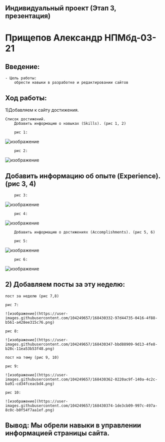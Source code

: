 ## Индивидуальный проект (Этап 3, презентация) 
 # Прищепов Александр НПМбд-03-21
## Введение:
    - Цель работы: 
        обрести навыки в разработке и редактировании сайтов
## Ход работы:
1)Добавляем к сайту достижения.

    Список достижений.
        Добавить информацию о навыках (Skills). (рис 1, 2)
        
        рис 1:
        
   ![изображение](https://user-images.githubusercontent.com/104249657/168430209-7a10cdf4-a737-4fea-8a59-2c30d8edb7ec.png)

        рис 2:
        
   ![изображение](https://user-images.githubusercontent.com/104249657/168430220-0a1ebc24-ca76-4f21-84b2-a5799ba5f02e.png)

##        Добавить информацию об опыте (Experience). (рис 3, 4)
        
        рис 3:
        
   ![изображение](https://user-images.githubusercontent.com/104249657/168430236-f569f5dd-7c63-4bad-bc4c-07580ffb2a3c.png)

        рис 4:
        
   ![изображение](https://user-images.githubusercontent.com/104249657/168430243-cc32f295-d8ce-49d6-9e52-7817595e5503.png)

        Добавить информацию о достижениях (Accomplishments). (рис 5, 6)
        
        рис 5:
        
   ![изображение](https://user-images.githubusercontent.com/104249657/168430265-8d7445e9-6129-4dd6-a31a-b423913ddc67.png)

        рис 6:
        
   ![изображение](https://user-images.githubusercontent.com/104249657/168430294-230c44d5-0764-4070-93ee-8c4a350792ba.png)

## 2) Добавляем посты за эту неделю:
    пост за неделю (рис 7,8)
    
    рис 7:
    
    ![изображение](https://user-images.githubusercontent.com/104249657/168430332-97d44735-0416-4f88-b561-a428ee315c76.png)
    
    рис 8:
    
    ![изображение](https://user-images.githubusercontent.com/104249657/168430347-bbd88909-9d13-4fe8-b28c-11ea53b53f48.png)
    
    пост на тему (рис 9, 10)
    
    рис 9:
    
    ![изображение](https://user-images.githubusercontent.com/104249657/168430362-0220ac9f-140a-4c2c-ba91-cd34fceacbd4.png)
    
    рис 10:
    
    ![изображение](https://user-images.githubusercontent.com/104249657/168430374-1de3cb09-997c-497a-8c0c-b0f54f7aa1ef.png)

## Вывод: Мы обрели навыки в управлении информацией страницы сайта.
